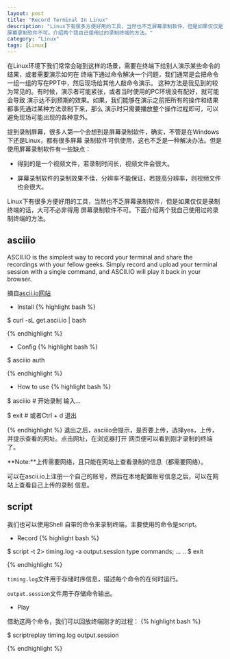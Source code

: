 ```yaml
---
layout: post
title: "Record Terminal In Linux"
description: "Linux下有很多方便好用的工具，当然也不乏屏幕录制软件，但是如果仅仅是录制终端的话，大可不必非得用
屏幕录制软件不可。介绍两个我自己使用过的录制终端的方法。"
category: "Linux"
tags: [Linux]
---
```



在Linux环境下我们常常会碰到这样的场景，需要在终端下给别人演示某些命令的结果，或者需要演示如何在
终端下通过命令解决一个问题，我们通常是会把命令一组一组的写在PPT中，然后现场给其他人敲命令演示。
这种方法是我见到的较为常见的。有时候，演示者可能紧张，或者当时使用的PC环境没有配好，就可能会导致
演示达不到预期的效果。如果，我们能够在演示之前把所有的操作和结果都事先通过某种方法录制下来，那么
演示时只需要播放整个操作过程即可，可以避免现场可能出现的各种意外。

提到录制屏幕，很多人第一个会想到是屏幕录制软件，确实，不管是在Windows下还是Linux，都有很多屏幕
录制软件可供使用，这也不乏是一种解决办法。但是使用屏幕录制软件有一些缺点：

* 得到的是一个视频文件，若录制时间长，视频文件会很大。

* 屏幕录制软件的录制效果不佳，分辨率不能保证，若提高分辨率，则视频文件也会很大。

Linux下有很多方便好用的工具，当然也不乏屏幕录制软件，但是如果仅仅是录制终端的话，大可不必非得用
屏幕录制软件不可。下面介绍两个我自己使用过的录制终端的方法。


## asciiio

ASCII.IO is the simplest way to record your terminal and share the recordings 
with your fellow geeks. Simply record and upload your terminal session with a 
single command, and ASCII.IO will play it back in your browser. 

摘自[ascii.io网站](http://ascii.io)

* Install
{% highlight bash %}

$ curl -sL get.ascii.io | bash

{% endhighlight %}

* Config
{% highlight bash %}

$ asciiio auth

{% endhighlight %}

* How to use
{% highlight bash %}

$ asciiio   # 开始录制
输入...
 
$ exit     # 或者Ctrl + d 退出

{% endhighlight %}
退出之后，asciiio会提示，是否要上传，选择yes，上传，并提示查看的网址。点击网址，在浏览器打开
网页便可以看到刚才录制的终端了。

**Note:**上传需要网络，且只能在网站上查看录制的信息（都需要网络）。

可以在ascii.io上注册一个自己的账号，然后在本地配置账号信息之后，可以在网站上查看自己上传的录制
信息。

## script

我们也可以使用Shell 自带的命令来录制终端，主要使用的命令是script。

* Record
{% highlight bash %}

$ script -t 2> timing.log -a output.session
type commands;
...
..
$ exit

{% endhighlight %}

`timing.log`文件用于存储时序信息，描述每个命令的在何时运行。

`output.session`文件用于存储命令输出。

* Play

借助这两个命令，我们可以回放终端刚才的过程：
{% highlight bash %}

$ scriptreplay timing.log output.session

{% endhighlight %}

